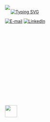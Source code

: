 
<img src="https://64.media.tumblr.com/e1f1c97123ae217eb731500e502e0083/tumblr_n9dxcikmIU1qc9zfzo7_r1_250.gif" align="left">

[![Typing SVG](https://readme-typing-svg.demolab.com?font=Fira+Code&weight=300&pause=1000&color=6376DAC5&center=true&width=435&lines=Prazer+em+v%C3%AA-lo+por+aqui+👋)](https://git.io/typing-svg)

[![E-mail](https://img.shields.io/badge/-Email-000?style=for-the-badge&logo=microsoft-outlook&logoColor=FF0000&color:FFF)](mailto:anacarolinagremio1903@gmail.com)
[![LinkedIn](https://img.shields.io/badge/-LinkedIn-000?style=for-the-badge&logo=linkedin&logoColor=FF0000&color:FFF)](https://www.linkedin.com/in/ana-carolina-cazuni-jorge)








<br><br><br><br><br><br><br><br><br><br><br><br><br><br><br>
<img src="https://raw.githubusercontent.com/innng/innng/master/assets/kyubey.gif" height="40" />
<br><br><br>
